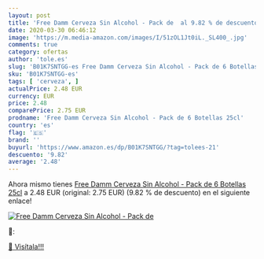 ```yaml
---
layout: post
title: 'Free Damm Cerveza Sin Alcohol - Pack de  al 9.82 % de descuento'
date: 2020-03-30 06:46:12
image: 'https://m.media-amazon.com/images/I/51zOL1Jt0iL._SL400_.jpg'
comments: true
category: ofertas
author: 'tole.es'
slug: 'B01K7SNTGG-es Free Damm Cerveza Sin Alcohol - Pack de 6 Botellas 25cl'
sku: 'B01K7SNTGG-es'
tags: [ 'cerveza', ]
actualPrice: 2.48 EUR
currency: EUR
price: 2.48
comparePrice: 2.75 EUR
prodname: 'Free Damm Cerveza Sin Alcohol - Pack de 6 Botellas 25cl'
country: 'es'
flag: '🇪🇸'
brand: ''
buyurl: 'https://www.amazon.es/dp/B01K7SNTGG/?tag=tolees-21'
descuento: '9.82'
average: '2.48'
---
```


Ahora mismo tienes [Free Damm Cerveza Sin Alcohol - Pack de 6 Botellas 25cl](https://www.amazon.es/dp/B01K7SNTGG/?tag=tolees-21) a 2.48 EUR (original: 2.75 EUR) (9.82 %  de descuento) en el siguiente enlace!

[![Free Damm Cerveza Sin Alcohol - Pack de ](https://m.media-amazon.com/images/I/51zOL1Jt0iL._SL400_.jpg)](https://www.amazon.es/dp/B01K7SNTGG/?tag=tolees-21)

🔎:


[🛒 Visítala!!!](https://www.amazon.es/dp/B01K7SNTGG/?tag=tolees-21)
